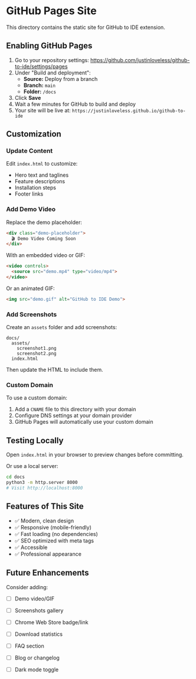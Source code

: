 # GitHub Pages Site

This directory contains the static site for GitHub to IDE extension.

## Enabling GitHub Pages

1. Go to your repository settings: https://github.com/justinloveless/github-to-ide/settings/pages
2. Under "Build and deployment":
   - **Source:** Deploy from a branch
   - **Branch:** `main`
   - **Folder:** `/docs`
3. Click **Save**
4. Wait a few minutes for GitHub to build and deploy
5. Your site will be live at: `https://justinloveless.github.io/github-to-ide`

## Customization

### Update Content

Edit `index.html` to customize:
- Hero text and taglines
- Feature descriptions
- Installation steps
- Footer links

### Add Demo Video

Replace the demo placeholder:
```html
<div class="demo-placeholder">
  🎬 Demo Video Coming Soon
</div>
```

With an embedded video or GIF:
```html
<video controls>
  <source src="demo.mp4" type="video/mp4">
</video>
```

Or an animated GIF:
```html
<img src="demo.gif" alt="GitHub to IDE Demo">
```

### Add Screenshots

Create an `assets` folder and add screenshots:
```
docs/
  assets/
    screenshot1.png
    screenshot2.png
  index.html
```

Then update the HTML to include them.

### Custom Domain

To use a custom domain:
1. Add a `CNAME` file to this directory with your domain
2. Configure DNS settings at your domain provider
3. GitHub Pages will automatically use your custom domain

## Testing Locally

Open `index.html` in your browser to preview changes before committing.

Or use a local server:
```bash
cd docs
python3 -m http.server 8000
# Visit http://localhost:8000
```

## Features of This Site

- ✅ Modern, clean design
- ✅ Responsive (mobile-friendly)
- ✅ Fast loading (no dependencies)
- ✅ SEO optimized with meta tags
- ✅ Accessible
- ✅ Professional appearance

## Future Enhancements

Consider adding:
- [ ] Demo video/GIF
- [ ] Screenshots gallery
- [ ] Chrome Web Store badge/link
- [ ] Download statistics
- [ ] FAQ section
- [ ] Blog or changelog
- [ ] Dark mode toggle


